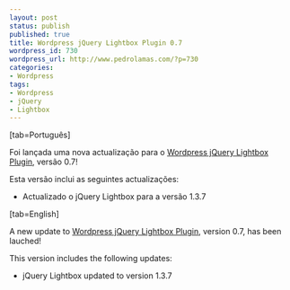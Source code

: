 ```yaml
---
layout: post
status: publish
published: true
title: Wordpress jQuery Lightbox Plugin 0.7
wordpress_id: 730
wordpress_url: http://www.pedrolamas.com/?p=730
categories:
- Wordpress
tags:
- Wordpress
- jQuery
- Lightbox
---
```

[tab=Português]

Foi lançada uma nova actualização para o [Wordpress jQuery Lightbox Plugin](/projectos/jquery-lightbox/), versão 0.7!

Esta versão inclui as seguintes actualizações:

-   Actualizado o jQuery Lightbox para a versão 1.3.7

[tab=English]

A new update to [Wordpress jQuery Lightbox Plugin](/projectos/jquery-lightbox-en/), version 0.7, has been lauched!

This version includes the following updates:

-   jQuery Lightbox updated to version 1.3.7

